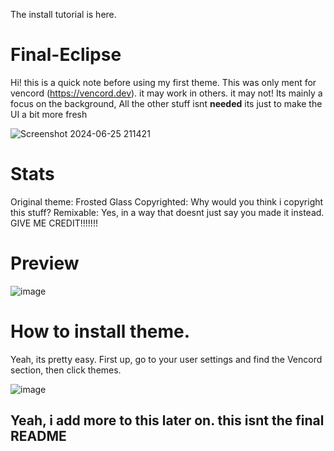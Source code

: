 The install tutorial is here.

# Final-Eclipse
Hi! this is a quick note before using my first theme.
This was only ment for vencord (https://vencord.dev). it may work in others. it may not!
Its mainly a focus on the background, All the other stuff isnt **needed** its just to make the UI a bit more fresh

![Screenshot 2024-06-25 211421](https://github.com/raws-robert/Final-Eclipse/assets/172075414/709796b4-bf53-4d42-a4f4-976db132a8b7)


# Stats
Original theme: Frosted Glass
Copyrighted: Why would you think i copyright this stuff?
Remixable: Yes, in a way that doesnt just say you made it instead. GIVE ME CREDIT!!!!!!!

# Preview
![image](https://github.com/raws-robert/Final-Eclipse/assets/172075414/bb5c39e1-91f5-409b-b0ed-ee2bcba63c96)


# How to install theme.
Yeah, its pretty easy.
First up, go to your user settings and find the Vencord section, then click themes.

![image](https://github.com/raws-robert/Final-Eclipse/assets/172075414/428bcb9b-c411-4916-bc68-409c8e70e249)

## Yeah, i add more to this later on. this isnt the final README
